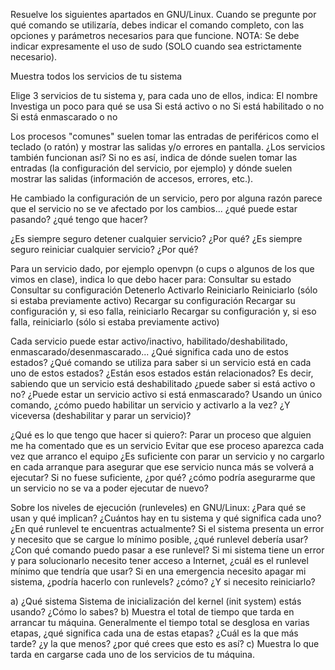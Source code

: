 Resuelve los siguientes apartados en GNU/Linux. Cuando se pregunte por qué comando se utilizaría, debes indicar el comando completo, con las opciones y parámetros necesarios para que funcione.
NOTA: Se debe indicar expresamente el uso de sudo (SOLO cuando sea estrictamente necesario).

Muestra todos los servicios de tu sistema
 
Elige 3 servicios de tu sistema y, para cada uno de ellos, indica:
El nombre
Investiga un poco para qué se usa
Si está activo o no
Si está habilitado o no
Si está enmascarado o no
 
Los procesos "comunes" suelen tomar las entradas de periféricos como el teclado (o ratón) y mostrar las salidas y/o errores en pantalla. ¿Los servicios también funcionan así? Si no es así, indica de dónde suelen tomar las entradas (la configuración del servicio, por ejemplo) y dónde suelen mostrar las salidas (información de accesos, errores, etc.).
 
He cambiado la configuración de un servicio, pero por alguna razón parece que el servicio no se ve afectado por los cambios... ¿qué puede estar pasando? ¿qué tengo que hacer?
 
¿Es siempre seguro detener cualquier servicio? ¿Por qué?
¿Es siempre seguro reiniciar cualquier servicio? ¿Por qué?
 
Para un servicio dado, por ejemplo openvpn (o cups o algunos de los que vimos en clase), indica lo que debo hacer para:
Consultar su estado
Consultar su configuración
Detenerlo
Activarlo
Reiniciarlo
Reiniciarlo (sólo si estaba previamente activo)
Recargar su configuración
Recargar su configuración y, si eso falla, reiniciarlo
Recargar su configuración y, si eso falla, reiniciarlo (sólo si estaba previamente activo)
    
Cada servicio puede estar activo/inactivo, habilitado/deshabilitado, enmascarado/desenmascarado...
¿Qué significa cada uno de estos estados?
¿Qué comando se utiliza para saber si un servicio está en cada uno de estos estados?
¿Están esos estados están relacionados? Es decir, sabiendo que un servicio está deshabilitado ¿puede saber si está activo o no? ¿Puede estar un servicio activo si está enmascarado?
Usando un único comando, ¿cómo puedo habilitar un servicio y activarlo a la vez?
¿Y viceversa (deshabilitar y parar un servicio)?
 
¿Qué es lo que tengo que hacer si quiero?:
Parar un proceso que alguien me ha comentado que es un servicio
Evitar que ese proceso aparezca cada vez que arranco el equipo
¿Es suficiente con parar un servicio y no cargarlo en cada arranque para asegurar que ese servicio nunca más se volverá a ejecutar? Si no fuese suficiente, ¿por qué? ¿cómo podría asegurarme que un servicio no se va a poder ejecutar de nuevo?
 
Sobre los niveles de ejecución (runleveles) en GNU/Linux:
¿Para qué se usan y qué implican?
¿Cuántos hay en tu sistema y qué significa cada uno?
¿En qué runlevel te encuentras actualmente?
Si el sistema presenta un error y necesito que se cargue lo mínimo posible, ¿qué runlevel debería usar? ¿Con qué comando puedo pasar a ese runlevel?
 Si mi sistema tiene un error y para solucionarlo necesito tener acceso a Internet, ¿cuál es el runlevel mínimo que tendría que usar?
Si en una emergencia necesito apagar mi sistema, ¿podría hacerlo con runlevels? ¿cómo?
¿Y si necesito reiniciarlo?
 
a) ¿Qué sistema Sistema de inicialización del kernel (init system) estás usando? ¿Cómo lo sabes?
b) Muestra el total de tiempo que tarda en arrancar tu máquina. Generalmente el tiempo total se desglosa en varias etapas, ¿qué significa cada una de estas etapas? ¿Cuál es la que más tarde? ¿y la que menos? ¿por qué crees que esto es así?
c) Muestra lo que tarda en cargarse cada uno de los servicios de tu máquina.